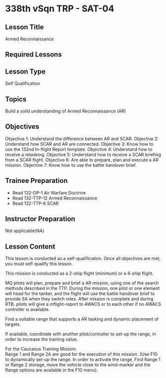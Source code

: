 # 338th vSqn TRP - SAT-04
## Lesson Title
Armed Reconnaissance

## Required Lessons


## Lesson Type
Self Qualification

## Topics
Build a solid understanding of Armed Reconnaissance (AR) 

## Objectives
Objective 1: Understand the difference between AR and SCAR.
Objective 2: Understand how SCAR and AR are connected.
Objective 3: Know how to use the 132nd In-flight Report template.
Objective 4: Understand how to receive a retasking.
Objective 5: Understand how to receive a SCAR briefing from a SCAR flight.
Objective 6: Are able to prepare, plan and execute a AR mission.
Objective 7: Know how to use the battle handover brief.

## Trainee Preparation
- Read 132-DP-1 Air Warfare Doctrine
- Read 132-TTP-12 Armed Reconnaissance
- Read 132-TTP-6 SCAR

## Instructor Preparation
Not applicable(NA)


## Lesson Content
This lesson is conducted as a self-qualification.
Once all objectives are met, you must self-qualify this lesson.

This mission is conducted as a 2-ship flight (minimum) or a 4-ship flight.

MQ pilots will plan, prepare and brief a AR mission, using one of the search methods described in the TTP.
During the mission, one pilot or one element will head for the tanker, and the flight will use the battle handover brief to provide SA when they switch roles. After mission is complete and during RTB, pilots will give a inflight-report to AWACS or to each other if no AWACS controller is available.

Find a suitable range that supports a AR tasking and dynamic placement of targets.

If available, coordinate with another pilot/controller to set-up the range, in order to increase the training value.

For the Caucasus Training Mission.  
Range 1 and Range 2A are good for the execution of this mission. (Use F10 to dynamically set-up the range. In order to activate the range, Find Range 1 or Range 2 storage, move the vehicle close to the wind-marker and the Range options are available in the F10 menu).
